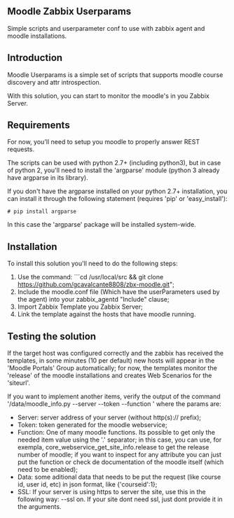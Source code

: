 Moodle Zabbix Userparams
------------------------
Simple scripts and userparameter conf to use with zabbix agent and moodle installations.

Introduction
------------
Moodle Userparams is a simple set of scripts that supports moodle course discovery and attr introspection.

With this solution, you can start to monitor the moodle's in you Zabbix Server.

Requirements
------------
For now, you'll need to setup you moodle to properly answer REST requests.

The scripts can be used with python 2.7+ (including python3), but in case of python 2, you'll need to install the 'argparse' module (python 3 already have argparse in its library).

If you don't have the argparse installed on your python 2.7+ installation, you can install it through the following statement (requires 'pip' or 'easy_install'):

```
# pip install argparse
```

In this case the 'argparse' package will be installed system-wide.

Installation
------------

To install this solution you'll need to do the following steps:

1. Use the command: ```cd /usr/local/src && git clone https://github.com/gcavalcante8808/zbx-moodle.git";
2. Include the moodle.conf file (Which have the userParameters used by the agent) into your zabbix_agentd "Include" clause;
3. Import Zabbix Template you Zabbix Server;
4. Link the template against the hosts that have moodle running.

Testing the solution
--------------------

If the target host was configured correctly and the zabbix has received the templates, in some minutes (10 per default) new hosts will appear in the 'Moodle Portals' Group automatically; for now, the templates monitor the 'release' of the moodle installations and creates Web Scenarios for the 'siteurl'.

If you want to implement another items, verify the output of the command '/data/moodle_info.py --server <server> --token <token> --function <function> ' where the params are:

 * Server: server address of your server (without http(s):// prefix);
 * Token: token generated for the moodle webservice;
 * Function: One of many moodle functions. Its possible to get only the needed item value using the '.' separator; in this case, you can use, for exempla, core_webservice_get_site_info.release to get the release number of moodle; if you want to inspect for any attribute you can just put the function or check de documentation of the moodle itself (which need to be enabled);
 * Data: some aditional data that needs to be put the request (like course id, user id, etc) in json format, like {'courseid':1};
 * SSL: If your server is using https to server the site, use this in the following way: --ssl on. If your site dont need ssl, just dont provide it in the arguments.

